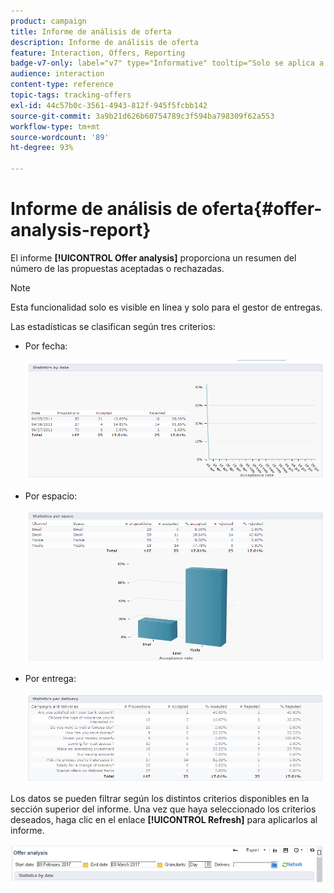 ```yaml
---
product: campaign
title: Informe de análisis de oferta
description: Informe de análisis de oferta
feature: Interaction, Offers, Reporting
badge-v7-only: label="v7" type="Informative" tooltip="Solo se aplica a Campaign Classic v7"
audience: interaction
content-type: reference
topic-tags: tracking-offers
exl-id: 44c57b0c-3561-4943-812f-945f5fcbb142
source-git-commit: 3a9b21d626b60754789c3f594ba798309f62a553
workflow-type: tm+mt
source-wordcount: '89'
ht-degree: 93%

---
```


# Informe de análisis de oferta{#offer-analysis-report}



El informe **[!UICONTROL Offer analysis]** proporciona un resumen del número de las propuestas aceptadas o rechazadas.

>[!NOTE]
>
>Esta funcionalidad solo es visible en línea y solo para el gestor de entregas.

Las estadísticas se clasifican según tres criterios:

* Por fecha:

  ![](assets/offer_report_perdate.png)

* Por espacio:

  ![](assets/offer_report_perspaces.png)

* Por entrega:

  ![](assets/offer_report_perdeliveries.png)

Los datos se pueden filtrar según los distintos criterios disponibles en la sección superior del informe. Una vez que haya seleccionado los criterios deseados, haga clic en el enlace **[!UICONTROL Refresh]** para aplicarlos al informe.

![](assets/offer_report_criteria.png)
